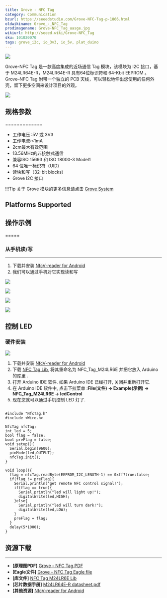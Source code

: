 ```yaml
---
title: Grove - NFC Tag
category: Communication
bzurl: https://seeedstudio.com/Grove-NFC-Tag-p-1866.html
oldwikiname: Grove_-_NFC_Tag
prodimagename: Grove-NFC_Tag_uasge.jpg
wikiurl: http://seeed.wiki/Grove-NFC_Tag
sku: 101020070
tags: grove_i2c, io_3v3, io_5v, plat_duino
---
```


![](https://raw.githubusercontent.com/SeeedDocument/Grove-NFC_Tag/master/img/Grove-NFC_Tag_uasge.jpg)

Grove-NFC Tag 是一款高度集成的近场通信 Tag 模块，该模块为 I2C 接口，基于 M24LR64E-R，M24LR64E-R 具有64位标识符和 64-Kbit EEPROM 。Grove–NFC Tag 附带一个独立的 PCB 天线，可以轻松地伸出您使用的任何外壳，留下更多空间来设计项目的外观。


[![](https://github.com/SeeedDocument/wiki_chinese/raw/master/docs/images/click_to_buy.PNG)](https://item.taobao.com/item.htm?spm=a1z10.3-c.w4002-11172317909.10.77079bceszXft5&id=520796740901)

## 规格参数
=============

-   工作电压 :5V 或 3V3
-   工作电流:&lt;1mA
-   2cm最大有效范围
-   13.56MHz的非接触式通信
-   兼容ISO 15693 和 ISO 18000-3 Model1
-   64 位唯一标识符（UID）
-   读块和写（32-bit blocks）
-   Grove I2C 接口

!!!Tip
    关于 Grove 模块的更多信息请点击 [Grove System](http://seeed.wiki/Grove_System/)

Platforms Supported
-------------------

## 操作示例
=====

### 从手机读/写
--------------------

1.  下载并安装 [NfcV-reader for Android](https://github.com/Seeed-Studio/NFC_Tag_M24LR6E/blob/master/Resources/NfcVreader.apk)
2.  我们可以通过手机对它实现读和写

![](https://raw.githubusercontent.com/SeeedDocument/Grove-NFC_Tag/master/img/NFC_Tag_1.png)

![](https://raw.githubusercontent.com/SeeedDocument/Grove-NFC_Tag/master/img/NFC_Tag_2.jpg)

![](https://raw.githubusercontent.com/SeeedDocument/Grove-NFC_Tag/master/img/NFC_Tag_3.jpg)

![](https://raw.githubusercontent.com/SeeedDocument/Grove-NFC_Tag/master/img/NFC_Tag_4.png)

控制 LED
-----------

### 硬件安装

![](https://raw.githubusercontent.com/SeeedDocument/Grove-NFC_Tag/master/img/Grove-NFC_Tag_Photo.jpg)

1.  下载并安装 [NfcV-reader for Android](https://github.com/Seeed-Studio/NFC_Tag_M24LR6E/blob/master/Resources/NfcVreader.apk)
2.  下载 [NFC Tag Lib](https://github.com/Seeed-Studio/NFC_Tag_M24LR6E), 将其重命名为  NFC_Tag_M24LR6E 并把它放入 Arduino 的库里 .
3.  打开 Arduino IDE 软件. 如果 Arduino IDE 已经打开, 关闭并重新打开它.
4.  在 Arduino IDE 软件中, 点击下拉菜单 :**File(文件) -> Example(示例) -> NFC_Tag_M24LR6E -> ledControl**
5.  现在您就可以通过手机控制 LED 灯了.

```
 
#include "NfcTag.h"
#include <Wire.h>
 
NfcTag nfcTag;
int led = 5;
bool flag = false;
bool preFlag = false;
void setup(){
  Serial.begin(9600);
  pinMode(led,OUTPUT);
  nfcTag.init();
}
 
void loop(){
  flag = nfcTag.readByte(EEPROM_I2C_LENGTH-1) == 0xff?true:false;
  if(flag != preFlag){
    Serial.println("get remote NFC control signal!");
    if(flag == true){
      Serial.println("led will light up!");
      digitalWrite(led,HIGH);
    }else{
      Serial.println("led will turn dark!");
      digitalWrite(led,LOW);
    }
    preFlag = flag;
  }
  delay(5*1000);
}
```

## 资源下载
--------

-  **[原理图PDF]**  [Grove - NFC Tag.PDF](https://raw.githubusercontent.com/SeeedDocument/Grove-NFC_Tag/master/res/Grove-NFC_Tag_v1.0.pdf)
-   **[Eagle文件]** [Grove - NFC Tag Eagle file](https://raw.githubusercontent.com/SeeedDocument/Grove-NFC_Tag/master/res/Grove-NFC_Tag_v1.0.zip)
-   **[库文件]** [NFC Tag M24LR6E Lib](https://github.com/Seeed-Studio/NFC_Tag_M24LR6E)
-   **[芯片数据手册]** [M24LR64E-R datasheet.pdf](https://raw.githubusercontent.com/SeeedDocument/Grove-NFC_Tag/master/res/M24LR64E-R.pdf)
-   **[其他资源]** [NfcV-reader for Android](https://github.com/Seeed-Studio/NFC_Tag_M24LR6E/blob/master/Resources/NfcVreader.apk)



<!-- This Markdown file was created from http://www.seeedstudio.com/wiki/Grove_-_NFC_Tag -->
